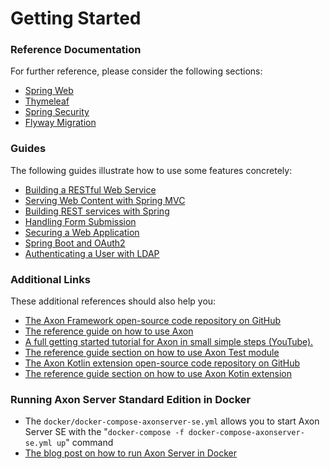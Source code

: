 # Getting Started

### Reference Documentation
For further reference, please consider the following sections:

* [Spring Web](https://docs.spring.io/spring-boot/docs/2.7.3/reference/htmlsingle/#boot-features-developing-web-applications)
* [Thymeleaf](https://docs.spring.io/spring-boot/docs/2.7.3/reference/htmlsingle/#boot-features-spring-mvc-template-engines)
* [Spring Security](https://docs.spring.io/spring-boot/docs/2.7.3/reference/htmlsingle/#boot-features-security)
* [Flyway Migration](https://docs.spring.io/spring-boot/docs/2.7.3/reference/htmlsingle/#howto-execute-flyway-database-migrations-on-startup)

### Guides
The following guides illustrate how to use some features concretely:

* [Building a RESTful Web Service](https://spring.io/guides/gs/rest-service/)
* [Serving Web Content with Spring MVC](https://spring.io/guides/gs/serving-web-content/)
* [Building REST services with Spring](https://spring.io/guides/tutorials/bookmarks/)
* [Handling Form Submission](https://spring.io/guides/gs/handling-form-submission/)
* [Securing a Web Application](https://spring.io/guides/gs/securing-web/)
* [Spring Boot and OAuth2](https://spring.io/guides/tutorials/spring-boot-oauth2/)
* [Authenticating a User with LDAP](https://spring.io/guides/gs/authenticating-ldap/)

### Additional Links
These additional references should also help you:

* [The Axon Framework open-source code repository on GitHub](https://github.com/AxonFramework)
* [The reference guide on how to use Axon](https://docs.axoniq.io/reference-guide/)
* [A full getting started tutorial for Axon in small simple steps (YouTube).](https://www.youtube.com/watch?v=tqn9p8Duy54&list=PL4O1nDpoa5KQkkApGXjKi3rzUW3II5pjm)
* [The reference guide section on how to use Axon Test module](https://docs.axoniq.io/reference-guide/axon-framework/testing)
* [The Axon Kotlin extension open-source code repository on GitHub](https://github.com/AxonFramework/extension-kotlin)
* [The reference guide section on how to use Axon Kotin extension](htps://docs.axoniq.io/reference-guide/extensions/kotlin)

### Running Axon Server Standard Edition in Docker

* The `docker/docker-compose-axonserver-se.yml` allows you to start Axon Server SE with the "`docker-compose -f docker-compose-axonserver-se.yml up`" command
* [The blog post on how to run Axon Server in Docker](https://axoniq.io/blog-overview/running-axon-server-in-docker)
